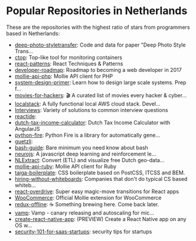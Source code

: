 # Popular Repositories in Netherlands

These are the repositories with the highest ratio of stars from programmers based in Netherlands:

- [deep-photo-styletransfer](https://github.com/luanfujun/deep-photo-styletransfer): Code and data for paper "Deep Photo Style Trans...
- [ctop](https://github.com/bcicen/ctop): Top-like tool for monitoring containers
- [react-patterns](https://github.com/vasanthk/react-patterns): React Techniques & Patterns 
- [developer-roadmap](https://github.com/kamranahmedse/developer-roadmap): Roadmap to becoming a web developer in 2017
- [mollie-api-php](https://github.com/mollie/mollie-api-php): Mollie API client for PHP
- [system-design-primer](https://github.com/donnemartin/system-design-primer): Learn how to design large scale systems. Prep f...
- [movies-for-hackers](https://github.com/k4m4/movies-for-hackers): 🎬 A curated list of movies every hacker & cyber...
- [localstack](https://github.com/atlassian/localstack): A fully functional local AWS cloud stack. Devel...
- [Interviews](https://github.com/kdn251/Interviews): Variety of solutions to common interview questions
- [reactide](https://github.com/reactide/reactide): 
- [dutch-tax-income-calculator](https://github.com/stevermeister/dutch-tax-income-calculator): Dutch Tax Income Calculator with AngularJS
- [python-fire](https://github.com/google/python-fire): Python Fire is a library for automatically gene...
- [guetzli](https://github.com/google/guetzli): 
- [bash-guide](https://github.com/Idnan/bash-guide): Bare minimum you need know about bash
- [neurojs](https://github.com/janhuenermann/neurojs): A javascript deep learning and reinforcement le...
- [NLExtract](https://github.com/nlextract/NLExtract): Convert (ETL) and visualize free Dutch geo-data...
- [mollie-api-ruby](https://github.com/mollie/mollie-api-ruby): Mollie API client for Ruby
- [taiga-boilerplate](https://github.com/AljanScholtens/taiga-boilerplate): CSS boilerplate based on PostCSS, ITCSS and BEM.
- [hiring-without-whiteboards](https://github.com/poteto/hiring-without-whiteboards): Companies that don't do typical CS based whiteb...
- [react-overdrive](https://github.com/berzniz/react-overdrive): Super easy magic-move transitions for React apps
- [WooCommerce](https://github.com/mollie/WooCommerce): Official Mollie extension for WooCommerce
- [redux-offline](https://github.com/jevakallio/redux-offline): :coffee: Something brewing here. Come back later.
- [vamp](https://github.com/magneticio/vamp): Vamp - canary releasing and autoscaling for mic...
- [create-react-native-app](https://github.com/react-community/create-react-native-app): (PREVIEW) Create a React Native app on any OS w...
- [security-101-for-saas-startups](https://github.com/forter/security-101-for-saas-startups): security tips for startups
